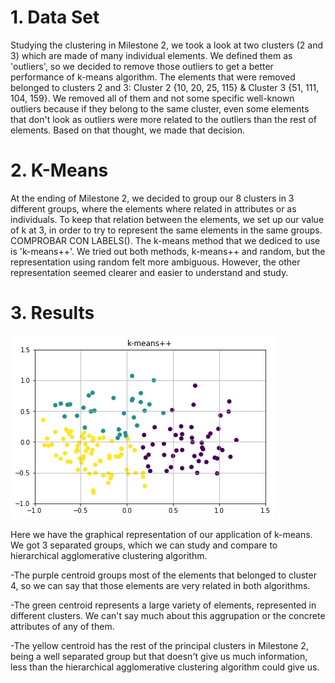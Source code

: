 
# 1. Data Set

Studying the clustering in Milestone 2, we took a look at two clusters (2 and 3) which are made of many individual elements. We defined them as 'outliers', so we decided to remove those outliers to get a better performance of k-means algorithm.
The elements that were removed belonged to clusters 2 and 3: Cluster 2 {10, 20, 25, 115} & Cluster 3 {51, 111, 104, 159}. We removed all of them and not some specific well-known outliers because if they belong to the same cluster, even some elements that don't look as outliers were more related to the outliers than the rest of elements. Based on that thought, we made that decision.

# 2. K-Means

At the ending of Milestone 2, we decided to group our 8 clusters in 3 different groups, where the elements where related in attributes or as individuals. To keep that relation between the elements, we set up our value of k at 3, in order to try to represent the same elements in the same groups. COMPROBAR CON LABELS().
The k-means method that we dediced to use is 'k-means++'. We tried out both methods, k-means++ and random, but the representation using random felt more ambiguous. However, the other representation seemed clearer and easier to understand and study.

# 3. Results

![K-Means++](https://github.com/CarlosCordoba96/Machine-Learning-techniques/blob/master/Milestone3/k-means%2B%2B.png)

Here we have the graphical representation of our application of k-means. We got 3 separated groups, which we can study and compare to hierarchical agglomerative clustering algorithm.

-The purple centroid groups most of the elements that belonged to cluster 4, so we can say that those elements are very related in both algorithms.

-The green centroid represents a large variety of elements, represented in different clusters. We can't say much about this aggrupation or the concrete attributes of any of them.

-The yellow centroid has the rest of the principal clusters in Milestone 2, being a well separated group but that doesn't give us much information, less than the hierarchical agglomerative clustering algorithm could give us.
